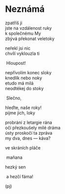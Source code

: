 Neznámá
=======
  
zpatříš ji  
jste na vzdálenost ruky  
k společnému My  
zbývá překonat veletoky  
  
neřekl jsi nic  
chvílí vyklouzla ti  
  
&nbsp;Hloupost!
  
nepřivolím konec sloky  
knedlík nebo noky  
etudo má milá  
neodtékej do stoky
  
&nbsp;Slečno,  

hleďte, naše roky!  
pijme jich, loky

probrání z letargie rána  
oči přezkoušely milé dráma  
ústy proskočí ta zpráva  
my dva, dnes — káva?  
  
ve skráních pláče  
  
&nbsp;mañana  
  
hezký sen  
  
&nbsp;a hezčí fáma!  
  
(pj)
  
